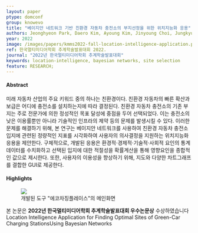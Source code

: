 ```yaml
---
layout: paper
ptype: domconf
group: knowevo
title: "베이지안 네트워크 기반 친환경 자동차 충전소의 부지선정을 위한 위치지능화 응용"
authors: Jeonghyeon Park, Daero Kim, Ayoung Kim, Jinyoung Choi, Jungkyu Han, Sejin Chun  
year: 2022
image: /images/papers/kmms2022-fall-location-intelligence-application.png
ref: 한국멀티미디어학회 추계학술발표대회 2022.
journal: "2022년 한국멀티미디어학회 추계학술발표대회"
keywords: location-intelligence, bayesian networks, site selection
feature: RESEARCH;
---
```


<h4><span class="badge badge-info">Abstract</span></h4>
미래 자동차 산업의 주요 키워드 중의 하나는 친환경이다. 친환경 자동차의 빠른 확산과 보급은 어디에 충전소를 설치하는지에 따라 결정된다.  친환경 자동차 충전소의 기존 부지는 주로 전문가에 의한 정성적인 목표 달성에 중점을 두어 선택되었다. 이는 충전소의 낮은 이용률뿐만 아니라 기술적인 인프라의 제약 등의 문제를 발생시킬 수 있다. 이러한 문제를 해결하기 위해, 본 연구는 베이지안 네트워크를 사용하여 친환경 자동차 충전소 입지에 관련된 정량적인 지표를 시각화하여 사용자의 의사결정을 지원하는 위치지능화 응용을 제안한다. 구체적으로, 개발된 응용은 환경적⋅경제적⋅기술적⋅사회적 요인의 통계 데이터를 수치화하고 선택된 입지에 대한 적절성을 확률계산을 통해 영향요인을 종합적인 값으로 제시한다. 또한, 사용자의 이용성을 향상하기 위해, 지도와 다양한 차트그래프를 결합한 GUI로 제공한다.

<h4><span class="badge badge-info">Highlights</span></h4>
<figure>
    <img class="pull-left pad-right media-object d-none d-sm-block" src="{{ page.image }}">
    <figcaption>개발된 도구 "에코차징플레이스"의 메인화면</figcaption>
</figure>

<div class="alert alert-primary" role="alert">
    본 논문은 <strong>2022년 한국멀티미디어학회 추계학술발표대회 우수논문상</strong> 수상하였습니다
</div>


<div class="alert alert-warning" role="alert">
   Location Intelligence Application for Finding Optimal Sites of Green-Car Charging StationsUsing Bayesian Networks
</div>